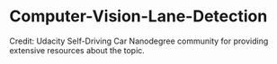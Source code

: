 # Computer-Vision-Lane-Detection


Credit: Udacity Self-Driving Car Nanodegree community for providing extensive resources about the topic.
